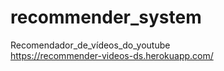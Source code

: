 # recommender_system
Recomendador_de_vídeos_do_youtube<br>
https://recommender-videos-ds.herokuapp.com/
